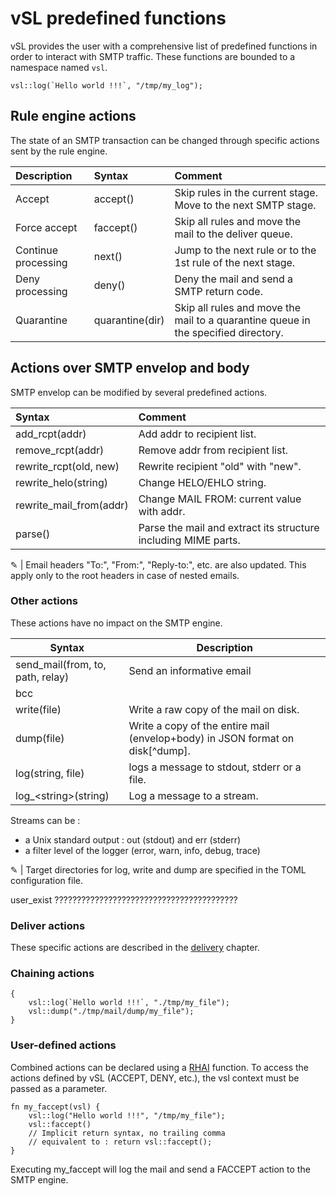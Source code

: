 # vSL predefined functions

vSL provides the user with a comprehensive list of predefined functions in order to interact with SMTP traffic. These functions are bounded to a namespace named `vsl`.

```rust,ignore
vsl::log(`Hello world !!!`, "/tmp/my_log");
```

## Rule engine actions

The state of an SMTP transaction can be changed through specific actions sent by the rule engine.

| Description | Syntax | Comment
| :--- | :--- | :---
| Accept | accept() | Skip rules in the current stage. Move to the next SMTP stage.
| Force accept | faccept() | Skip all rules and move the mail to the deliver queue.
| Continue processing | next() | Jump to the next rule or to the 1st rule of the next stage.
| Deny processing | deny() | Deny the mail and send a SMTP return code.
| Quarantine | quarantine(dir) | Skip all rules and move the mail to a quarantine queue in the specified directory.

## Actions over SMTP envelop and body

SMTP envelop can be modified by several predefined actions.

Syntax | Comment
| :--- | :---
| add_rcpt(addr) | Add addr to recipient list.
| remove_rcpt(addr) | Remove addr from recipient list.
| rewrite_rcpt(old, new) | Rewrite recipient "old" with "new".
| rewrite_helo(string) | Change HELO/EHLO string.
| rewrite_mail_from(addr) | Change MAIL FROM: current value with addr.
| parse() | Parse the mail and extract its structure including MIME parts.

&#9998; | Email headers "To:", "From:", "Reply-to:", etc. are also updated.
This apply only to the root headers in case of nested emails.

### Other actions

These actions have no impact on the SMTP engine.

Syntax | Description
| ---- | ---- |
| send_mail(from, to, path, relay) | Send an informative email
| bcc
| write(file) | Write a raw copy of the mail on disk.
| dump(file) | Write a copy of the entire mail (envelop+body) in JSON format on disk[^dump].
| log(string, file) | logs a message to stdout, stderr or a file.
| log_\<string>(string) | Log a message to a stream.

Streams can be :

- a Unix standard output : out (stdout) and err (stderr)
- a filter level of the logger (error, warn, info, debug, trace)

&#9998; | Target directories for log, write and dump are specified in the TOML configuration file.

user_exist ?????????????????????????????????????????

### Deliver actions

These specific actions are described in the [delivery] chapter.

[delivery]: delivery.md

### Chaining actions

```rust,ignore
{
    vsl::log(`Hello world !!!`, "./tmp/my_file");
    vsl::dump("./tmp/mail/dump/my_file");
}
```

### User-defined actions

Combined actions can be declared using a [RHAI](https://rhai.rs/) function. To access the actions defined by vSL (ACCEPT, DENY, etc.), the vsl context must be passed as a parameter.

```rust,ignore
fn my_faccept(vsl) {                              
    vsl::log("Hello world !!!", "/tmp/my_file");
    vsl::faccept()
    // Implicit return syntax, no trailing comma
    // equivalent to : return vsl::faccept();
}
```

Executing my_faccept will log the mail and send a FACCEPT action to the SMTP engine.